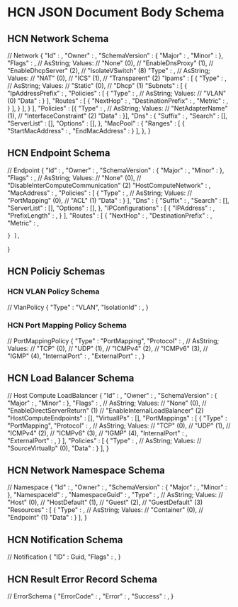 # HCN JSON Document Body Schema

## HCN Network Schema

// Network
{
    "Id" : <string>,
    "Owner" : <string>,
    "SchemaVersion" : {
        "Major" : <uint32>,
        "Minor" : <uint32>
    },
    "Flags" : <enum bit mask>, 
         // AsString; Values: 
         // "None" (0),
         // "EnableDnsProxy" (1),
         // "EnableDhcpServer" (2),
         // "IsolateVSwitch" (8)
    "Type"  : <enum>, 
         // AsString; Values: 
         // "NAT" (0), 
         // "ICS" (1), 
         // "Transparent" (2)
    "Ipams" : [ {
         "Type" : <enum>, 
             // AsString; Values: 
             // "Static" (0), 
             // "Dhcp" (1)
         "Subnets" : [ {
                "IpAddressPrefix" : <ip prefix in CIDR>,
                "Policies" : [ {
                        "Type" : <enum>, 
                            // AsString; Values: 
                            // "VLAN" (0)
                        "Data" : <any>
                 } ],
                "Routes" : [ {
                       "NextHop" : <ip address of the next hop gateway>,
                       "DestinationPrefix" : <ip prefix in cidr>,
                       "Metric" : <route metric in uint8>,
                 } ],
          } ],
     } ],
    "Policies" : [{
         "Type" : <enum>, 
              // AsString; Values: 
              // "NetAdapterName" (1), 
              // "InterfaceConstraint" (2)
         "Data" : <any>
    }],
    "Dns" : {
        "Suffix" : <local connection specific suffix>,
        "Search" : [<list of additional suffixes>],
        "ServerList" : [<string>],
        "Options" : [<string>],
    },
    "MacPool" : {
        "Ranges" : [ {
              "StartMacAddress" : <string>,
              "EndMacAddress" : <string>
         } ],
    },
}

## HCN Endpoint Schema

// Endpoint 
{
    "Id" : <string>,
    "Owner" : <string>,
    "SchemaVersion" : {
        "Major" : <uint32>,
        "Minor" : <uint32>
    },
    "Flags" : <enum bit mask>, 
         // AsString; Values: 
         // "None" (0),
         // "DisableInterComputeCommunication" (2)
    "HostComputeNetwork" : <string>,
    "MacAddress" : <string>,
    "Policies" : [ {
         "Type" : <enum>, 
              // AsString; Values: 
              // "PortMapping" (0), 
              // "ACL" (1)
         "Data" : <any>
    } ],
    "Dns" : {
        "Suffix" : <local connection specific suffix>,
        "Search" : [<list of additional suffixes>],
        "ServerList" : [<string>],
        "Options" : [<string>],
    },
    "IPConfigurations" : [ {
        "IPAddress" : <ip address>,
        "PrefixLength" : <prefix length uint16>,
    } ],
    "Routes" : [ {
        "NextHop" : <ip address of the next hop gateway>,
        "DestinationPrefix" : <ip prefix in cidr>,
        "Metric" : <route metric in uint8>,

    } ],
}

## HCN Policiy Schemas

### HCN VLAN Policy Schema

// VlanPolicy
{
    "Type" : "VLAN",
    "IsolationId" : <uint32>,
}

### HCN Port Mapping Policy Schema

// PortMappingPolicy
{
    "Type" : "PortMapping",
    "Protocol" : <enum>,
         // AsString; Values: 
         // "TCP" (0),
         // "UDP" (1),
         // "ICMPv4" (2),
         // "ICMPv6" (3),
         // "IGMP" (4),
    "InternalPort" : <uint16>,
    "ExternalPort" : <uint16>,
}

## HCN Load Balancer Schema

// Host Compute LoadBalancer
{
    "Id" : <string>,
    "Owner" : <string>,
    "SchemaVersion" : {
        "Major" : <uint32>,
        "Minor" : <uint32>
    },
    "Flags" : <enum bit mask>, 
         // AsString; Values: 
         // "None" (0),
         // "EnableDirectServerReturn" (1)
         // "EnableInternalLoadBalancer" (2)
    "HostComputeEndpoints" : [<Host compute Endpoint id>],
    "VirtualIPs" : [<Virtual IpAddress>],
    "PortMappings" : [ {
        "Type" : "PortMapping",
        "Protocol" : <enum>,
             // AsString; Values: 
             // "TCP" (0),
             // "UDP" (1),
             // "ICMPv4" (2),
             // "ICMPv6" (3),
             // "IGMP" (4),
        "InternalPort" : <uint16>,
        "ExternalPort" : <uint16>,
    } ],
    "Policies" : [ {
         "Type" : <enum>, 
              // AsString; Values: 
              // "SourceVirtualIp" (0), 
         "Data" : <any>
    } ],
}

## HCN Network Namespace Schema

// Namespace
{
    "Id" : <string>,
    "Owner" : <string>,
    "SchemaVersion" : {
        "Major" : <uint32>,
        "Minor" : <uint32>
    },
    "NamespaceId" : <uint32>,
    "NamespaceGuid" : <guid>,
    "Type"  : <enum>,
              // AsString; Values: 
              // "Host" (0), 
              // "HostDefault" (1), 
              // "Guest" (2), 
              // "GuestDefault" (3)
    "Resources" : [ {
          "Type"  : <enum>,
              // AsString; Values: 
              // "Container" (0), 
              // "Endpoint" (1)
          "Data"  : <any>
    } ],
}


## HCN Notification Schema

// Notification
{
    "ID" : Guid,
    "Flags" : <uint32>,
}

## HCN Result Error Record Schema

// ErrorSchema
{
    "ErrorCode" : <uint32>,
    "Error" : <string>,
    "Success" : <bool>,
}
